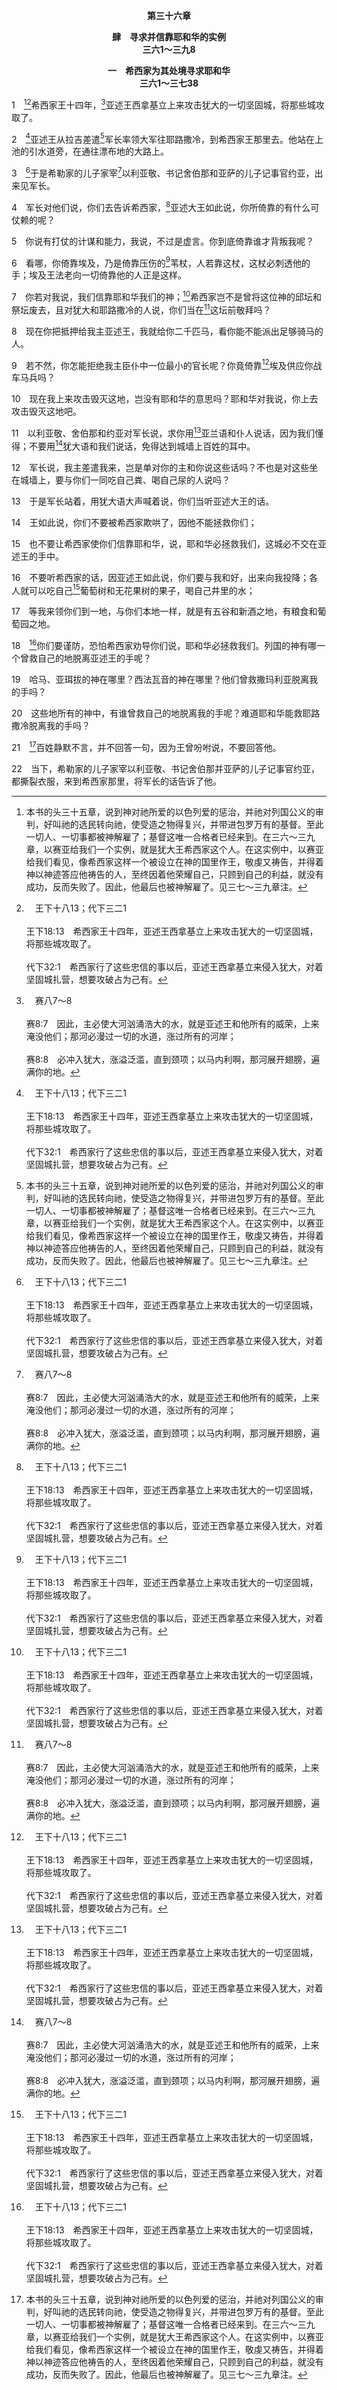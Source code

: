 <p style="text-align:center;font-weight:bold;">第三十六章</p>

<p style="text-align:center;font-weight:bold;">肆　寻求并信靠耶和华的实例<br>三六1～三九8</p>

<p style="text-align:center;font-weight:bold;">一　希西家为其处境寻求耶和华<br>三六1～三七38</p>

1　[^1][^a]希西家王十四年，[^b]亚述王西拿基立上来攻击犹大的一切坚固城，将那些城攻取了。

[^1]:本书的头三十五章，说到神对祂所爱的以色列爱的惩治，并祂对列国公义的审判，好叫祂的选民转向祂，使受造之物得复兴，并带进包罗万有的基督。至此一切人、一切事都被神解雇了；基督这唯一合格者已经来到。在三六～三九章，以赛亚给我们一个实例，就是犹大王希西家这个人。在这实例中，以赛亚给我们看见，像希西家这样一个被设立在神的国里作王，敬虔又祷告，并得着神以神迹答应他祷告的人，至终因着他荣耀自己，只顾到自己的利益，就没有成功，反而失败了。因此，他最后也被神解雇了。见三七～三九章注。

[^a]:　王下十八13；代下三二1<br><br>王下18:13　希西家王十四年，亚述王西拿基立上来攻击犹大的一切坚固城，将那些城攻取了。<br><br>代下32:1　希西家行了这些忠信的事以后，亚述王西拿基立来侵入犹大，对着坚固城扎营，想要攻破占为己有。

[^b]:　赛八7～8<br><br>赛8:7　因此，主必使大河汹涌浩大的水，就是亚述王和他所有的威荣，上来淹没他们；那河必漫过一切的水道，涨过所有的河岸；<br><br>赛8:8　必冲入犹大，涨溢泛滥，直到颈项；以马内利啊，那河展开翅膀，遍满你的地。

2　[^a]亚述王从拉吉差遣[^1]军长率领大军往耶路撒冷，到希西家王那里去。他站在上池的引水道旁，在通往漂布地的大路上。

[^1]:原文音译，拉伯沙基。全书同。

[^a]:　王下十八17；代下三二9<br><br>王下18:17　亚述王从拉吉差遣元帅、太监长和军长率领大军往耶路撒冷，到希西家王那里去。他们上到耶路撒冷；来到以后，就站在上池的引水道旁，在通往漂布地的大路上。<br><br>代下32:9　此后，亚述王西拿基立和他的全军攻打拉吉，就差遣臣仆到耶路撒冷，见犹大王希西家和一切在耶路撒冷的犹大人，说，

3　[^a]于是希勒家的儿子家宰[^b]以利亚敬、书记舍伯那和亚萨的儿子记事官约亚，出来见军长。

[^a]:　3～22：王下十八18～37<br><br>王下18:18　他们呼叫王；希勒家的儿子家宰以利亚敬、书记舍伯那和亚萨的儿子记事官约亚，就出来见他们。<br><br>王下18:19　军长对他们说，你们去告诉希西家，亚述大王如此说，你所倚靠的有什么可仗赖的呢？<br><br>王下18:20　你说有打仗的计谋和能力，我说，不过是虚言。你到底倚靠谁才背叛我呢？<br><br>王下18:21　现在你倚靠埃及，乃是倚靠压伤的苇杖，人若靠这杖，这杖必刺透他的手；埃及王法老向一切倚靠他的人正是这样。<br><br>王下18:22　你们若对我说，我们信靠耶和华我们的神；希西家岂不是曾将这位神的邱坛和祭坛废去，且对犹大和耶路撒冷的人说，你们当在耶路撒冷这坛前敬拜吗？<br><br>王下18:23　现在你把抵押给我主亚述王，我就给你二千匹马，看你能不能派出足够骑马的人。<br><br>王下18:24　若不然，你怎能拒绝我主臣仆中一位最小的官长呢？你竟倚靠埃及供应你战车马兵吗？<br><br>王下18:25　现在我上来攻击毁灭这地方，岂没有耶和华的意思吗？耶和华对我说，你上去攻击毁灭这地吧。<br><br>王下18:26　希勒家的儿子以利亚敬、舍伯那和约亚对军长说，求你用亚兰语和仆人说话，因为我们懂得；不要用犹大语和我们说话，免得达到城墙上百姓的耳中。<br><br>王下18:27　军长对他们说，我主差遣我来，岂是单对你的主和你说这些话吗？不也是对这些坐在城墙上，要与你们一同吃自己粪、喝自己尿的人说吗？<br><br>王下18:28　于是军长站着，用犹大语大声喊着说，你们当听亚述大王的话。<br><br>王下18:29　王如此说，你们不要被希西家欺哄了，因他不能救你们脱离我的手。<br><br>王下18:30　也不要让希西家使你们信靠耶和华，说，耶和华必拯救我们，这城必不交在亚述王的手中。<br><br>王下18:31　不要听希西家的话，因亚述王如此说，你们要与我和好，出来向我投降；各人就可以吃自己葡萄树和无花果树的果子，喝自己井里的水；<br><br>王下18:32　等我来领你们到一地，与你们本地一样，就是有五谷和新酒之地，有粮食和葡萄园之地，有橄榄树和蜂蜜之地，好使你们存活，不至于死。希西家劝导你们说，耶和华必拯救我们；你们不要听他的话。<br><br>王下18:33　列国的神有哪一个曾救自己的地脱离亚述王的手呢？<br><br>王下18:34　哈马、亚珥拔的神在哪里？西法瓦音、希拿、以瓦的神在哪里？他们曾救撒玛利亚脱离我的手吗？<br><br>王下18:35　这些地所有的神中，有谁曾救自己的地脱离我的手呢？难道耶和华能救耶路撒冷脱离我的手吗？<br><br>王下18:36　百姓静默不言，并不回答一句，因为王曾吩咐说，不要回答他。<br><br>王下18:37　当下，希勒家的儿子家宰以利亚敬、书记舍伯那并亚萨的儿子记事官约亚，都撕裂衣服，来到希西家那里，将军长的话告诉了他。

[^b]:　赛二二20<br><br>赛22:20　到那日我必召我的仆人，希勒家的儿子以利亚敬来，

4　军长对他们说，你们去告诉希西家，[^a]亚述大王如此说，你所倚靠的有什么可仗赖的呢？

[^a]:　代下三二10<br><br>代下32:10　亚述王西拿基立如此说，你们倚靠什么，还留在耶路撒冷受困呢？

5　你说有打仗的计谋和能力，我说，不过是虚言。你到底倚靠谁才背叛我呢？

6　看哪，你倚靠埃及，乃是倚靠压伤的[^a]苇杖，人若靠这杖，这杖必刺透他的手；埃及王法老向一切倚靠他的人正是这样。

[^a]:　结二九6～7<br><br>结29:6　埃及一切的居民，因向以色列家成了芦苇的杖，就知道我是耶和华。<br><br>结29:7　他们用手抓住你，你就折断、撕伤了他们的肩；他们倚靠你，你就破裂、扭闪了他们的腰。

7　你若对我说，我们信靠耶和华我们的神；[^a]希西家岂不是曾将这位神的邱坛和祭坛废去，且对犹大和耶路撒冷的人说，你们当在[^b]这坛前敬拜吗？

[^a]:　代下三二12<br><br>代下32:12　这希西家岂不是曾将耶和华的邱坛和祭坛废去，且吩咐犹大与耶路撒冷的人说，你们当在一个坛前敬拜，在其上烧香吗？

[^b]:　申十二2～6；14<br><br>申12:2　你们要将所赶出的国民事奉他们神的各地方，无论是在高山上，在小山上，在各青翠树下，都彻底毁坏；<br><br>申12:3　也要拆毁他们的祭坛，打碎他们的柱像，用火焚烧他们的木像，砍下他们雕制的神像，并将它们的名从那地方除灭。<br><br>申12:4　你们不可照他们那样事奉耶和华你们的神。<br><br>申12:5　但耶和华你们的神从你们各支派中，所选择出来立祂名的地方，就是祂的居所，那是你们当寻求的，你们要往那里去，<br><br>申12:6　将你们的燔祭和别的祭，十分取一之物，和手中的举祭，并还愿祭、甘心祭，以及牛群羊群中头生的，都奉到那里；<br><br>申12:14　唯独耶和华从你的一个支派中所选择的地方，你要在那里献上燔祭，行我一切所吩咐你的。

8　现在你把抵押给我主亚述王，我就给你二千匹马，看你能不能派出足够骑马的人。

9　若不然，你怎能拒绝我主臣仆中一位最小的官长呢？你竟倚靠[^a]埃及供应你战车马兵吗？

[^a]:　赛二十5；三十3；7<br><br>赛20:5　以色列人必因所仰望的古实，并所夸耀的埃及，惊惶羞愧。<br><br>赛30:3　所以法老的保障必成为你们的羞辱，投靠在埃及的荫下，必成为你们的羞愧。<br><br>赛30:7　埃及的帮助是徒然且空洞的；所以我称她为坐而不动的拉哈伯。

10　现在我上来攻击毁灭这地，岂没有耶和华的意思吗？耶和华对我说，你上去攻击毁灭这地吧。

11　以利亚敬、舍伯那和约亚对军长说，求你用[^a]亚兰语和仆人说话，因为我们懂得；不要用[^b]犹大语和我们说话，免得达到城墙上百姓的耳中。

[^a]:　拉四7；但二4<br><br>拉4:7　亚达薛西在位的日子，比施兰、米特利达、他别和他们的同僚写奏章给波斯王亚达薛西；奏章是用亚兰文字写的，译为亚兰方言。<br><br>但2:4　迦勒底人用亚兰语对王说，愿王万岁！请将那梦告诉仆人，仆人就可以讲解说明。

[^b]:　代下三二18<br><br>代下32:18　亚述王的臣仆用犹大语向城墙上耶路撒冷的民大声呼叫，要使他们惧怕、惊惶，以便取城。

12　军长说，我主差遣我来，岂是单对你的主和你说这些话吗？不也是对这些坐在城墙上，要与你们一同吃自己粪、喝自己尿的人说吗？

13　于是军长站着，用犹大语大声喊着说，你们当听亚述大王的话。

14　王如此说，你们不要被希西家欺哄了，因他不能拯救你们；

15　也不要让希西家使你们信靠耶和华，说，耶和华必拯救我们，这城必不交在亚述王的手中。

16　不要听希西家的话，因亚述王如此说，你们要与我和好，出来向我投降；各人就可以吃自己[^a]葡萄树和无花果树的果子，喝自己井里的水；

[^a]:　王上四25；弥四4；亚三10<br><br>王上4:25　所罗门在世的一切日子，从但到别是巴的犹大人和以色列人，都在自己的葡萄树下和无花果树下安然居住。<br><br>弥4:4　人人都要坐在自己葡萄树下和无花果树下，无人惊扰；因为万军之耶和华已经亲口说了。<br><br>亚3:10　当那日你们各人要请邻舍坐在葡萄树和无花果树下；这是万军之耶和华说的。

17　等我来领你们到一地，与你们本地一样，就是有五谷和新酒之地，有粮食和葡萄园之地。

18　[^a]你们要谨防，恐怕希西家劝导你们说，耶和华必拯救我们。列国的神有哪一个曾救自己的地脱离亚述王的手呢？

[^a]:　18～20：代下三二15～17<br><br>代下32:15　所以现在不要让希西家这样欺哄诱劝你们，也不要信他；因为没有任何一邦一国的神，能救自己的民脱离我的手和我列祖的手；何况你们的神，更不能救你们脱离我的手！<br><br>代下32:16　西拿基立的臣仆还说了别的话，攻击耶和华神和祂的仆人希西家。<br><br>代下32:17　西拿基立也写信辱骂耶和华以色列的神，攻击祂，说，各地列邦的神怎样不能救自己的民脱离我的手，希西家的神也照样不能救自己的民脱离我的手。

19　哈马、亚珥拔的神在哪里？西法瓦音的神在哪里？他们曾救撒玛利亚脱离我的手吗？

20　这些地所有的神中，有谁曾救自己的地脱离我的手呢？难道耶和华能救耶路撒冷脱离我的手吗？

21　[^1]百姓静默不言，并不回答一句，因为王曾吩咐说，不要回答他。

[^1]:直译，他们。

22　当下，希勒家的儿子家宰以利亚敬、书记舍伯那并亚萨的儿子记事官约亚，都撕裂衣服，来到希西家那里，将军长的话告诉了他。
